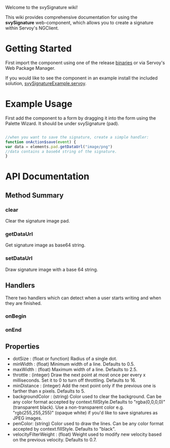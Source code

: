 Welcome to the svySignature wiki!

This wiki provides comprehensive documentation for using the **svySignature** web-component, which allows you to create a signature within Servoy's NGClient.

# Getting Started
First import the component using one of the release [binaries](https://github.com/Servoy/svySignature/releases) or via Servoy's Web Package Manager.

If you would like to see the component in an example install the included solution, [svySignatureExample.servoy](https://github.com/Servoy/svySignature/releases).

# Example Usage
First add the component to a form by dragging it into the form using the Palette Wizard.  It should be under svySignature (pad). 

```javascript

//when you want to save the signature, create a simple handler:
function onAction$save(event) {
var data = elements.pad.getDataUrl("image/png")
//data contains a base64 string of the signature.
}

```

# API Documentation 

## Method Summary

### clear
Clear the signature image pad.

### getDataUrl
Get signature image as base64 string.

### setDataUrl
Draw signature image with a base 64 string.

## Handlers
There two handlers which can detect when a user starts writing and when they are finished.
### onBegin
### onEnd

## Properties
* dotSize : (float or function) Radius of a single dot.
* minWidth : (float) Minimum width of a line. Defaults to 0.5.
* maxWidth : (float) Maximum width of a line. Defaults to 2.5.
* throttle : (integer) Draw the next point at most once per every x milliseconds. Set it to 0 to turn off throttling. Defaults to 16.
* minDistance : (integer) Add the next point only if the previous one is farther than x pixels. Defaults to 5.
* backgroundColor : (string) Color used to clear the background. Can be any color format accepted by context.fillStyle.Defaults to "rgba(0,0,0,0)" (transparent black). Use a non-transparent color e.g. "rgb(255,255,255)" (opaque white) if you'd like to save signatures as JPEG images.
* penColor: (string) Color used to draw the lines. Can be any color format accepted by context.fillStyle. Defaults to "black".
* velocityFilterWeight : (float) Weight used to modify new velocity based on the previous velocity. Defaults to 0.7.
